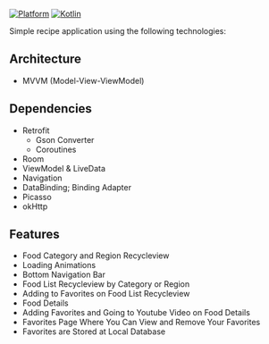 [![Platform](https://img.shields.io/badge/platform-Android-green.svg)](http://developer.android.com/index.html) [![Kotlin](https://img.shields.io/badge/kotlin-1.4.32-orange.svg)](http://kotlinlang.org)

Simple recipe application using the following technologies:


## Architecture

* MVVM (Model-View-ViewModel)

## Dependencies

* Retrofit
    * Gson Converter
    * Coroutines
* Room
* ViewModel & LiveData
* Navigation 
* DataBinding; Binding Adapter
* Picasso
* okHttp

## Features

* Food Category and Region Recycleview
* Loading Animations
* Bottom Navigation Bar
* Food List Recycleview by Category or Region
* Adding to Favorites on Food List Recycleview
* Food Details
* Adding Favorites and Going to Youtube Video on Food Details 
* Favorites Page Where You Can View and Remove Your Favorites
* Favorites are Stored at Local Database

